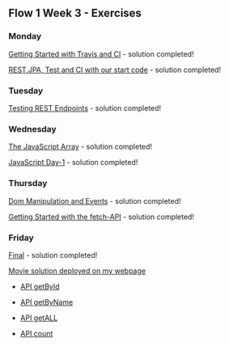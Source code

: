 ## Flow 1 Week 3 - Exercises 

### Monday

[Getting Started with Travis and CI](https://github.com/MartinFrederiksen/CPH-3Sem/tree/master/Flow1/Week3/01Monday/Getting%20Started%20with%20Travis%20and%20CI/travisGettingStarted) - solution completed!

[REST,JPA, Test and CI with our start code](https://github.com/MartinFrederiksen/CPH-3Sem/tree/master/Flow1/Week3/01Monday/REST%2CJPA%2C%20Test%20and%20CI%20with%20our%20start%20code/Movie) - solution completed!

### Tuesday

[Testing REST Endpoints](https://github.com/MartinFrederiksen/CPH-3Sem/tree/master/Flow1/Week3/02Tuesday/Testing%20REST%20Endpoints/Movie) - solution completed!

### Wednesday

[The JavaScript Array](https://github.com/MartinFrederiksen/CPH-3Sem/tree/master/Flow1/Week3/03Wednesday/The%20JavaScript%20Array) - solution completed!

[JavaScript Day-1](https://github.com/MartinFrederiksen/CPH-3Sem/tree/master/Flow1/Week3/03Wednesday/JavaScript%20Day-1/JavaScriptDay1) - solution completed! 

### Thursday

[Dom Manipulation and Events](https://github.com/MartinFrederiksen/CPH-3Sem/tree/master/Flow1/Week3/04Thursday/Dom%20Manipulation%20and%20Events/DomManipulationAndEvents) - solution completed!

[Getting Started with the fetch-API](https://github.com/MartinFrederiksen/CPH-3Sem/tree/master/Flow1/Week3/04Thursday/Getting%20Started%20with%20the%20fetch-API/GettingStartedWithTheFetchAPI) - solution completed!

### Friday

[Final](https://github.com/MartinFrederiksen/CPH-3Sem/tree/master/Flow1/Week3/05Friday/Week3Final/Movie) - solution completed!

[Movie solution deployed on my webpage](http://www.melif.dk/Movie)

* [API getById](http://www.melif.dk/Movie/api/Movie/1)

* [API getByName](http://www.melif.dk/Movie/api/Movie/name/My%20Little%20Whale)

* [API getALL](http://www.melif.dk/Movie/api/Movie/getAllMovies)

* [API count](http://www.melif.dk/Movie/api/Movie/count)